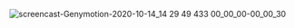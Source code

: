 ![screencast-Genymotion-2020-10-14_14 29 49 433 00_00_00-00_00_30](https://user-images.githubusercontent.com/67810399/96005618-e81d6800-0e3c-11eb-835b-deee650b0864.gif)